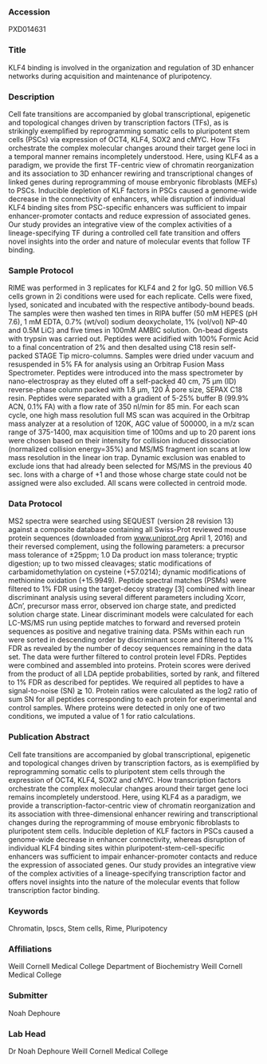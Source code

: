 ### Accession
PXD014631

### Title
KLF4 binding is involved in the organization and regulation of 3D enhancer networks during acquisition and maintenance of pluripotency.

### Description
Cell  fate  transitions  are  accompanied  by  global  transcriptional,  epigenetic and topological   changes   driven   by   transcription   factors   (TFs),   as   is   strikingly exemplified by reprogramming somatic cells to pluripotent stem cells (PSCs) via expression of OCT4, KLF4, SOX2 and cMYC. How TFs orchestrate the complex molecular  changes  around  their  target  gene  loci  in  a  temporal  manner  remains incompletely understood.  Here,  using  KLF4  as  a  paradigm,  we  provide  the  first TF-centric  view  of  chromatin  reorganization  and  its  association  to  3D  enhancer rewiring  and  transcriptional  changes  of  linked  genes  during  reprogramming  of mouse embryonic fibroblasts (MEFs) to PSCs. Inducible depletion of KLF factors in PSCs caused a genome-wide decrease in the connectivity of enhancers, while disruption  of individual  KLF4  binding  sites  from  PSC-specific  enhancers  was sufficient   to   impair   enhancer-promoter   contacts   and   reduce   expression   of associated   genes.   Our   study   provides   an   integrative   view   of   the   complex activities  of  a  lineage-specifying  TF  during  a  controlled  cell  fate  transition  and offers novel insights into the order and nature of molecular events that follow TF binding.

### Sample Protocol
RIME  was performed in 3 replicates for KLF4 and 2 for IgG. 50 million V6.5 cells grown in 2i conditions were used for each replicate. Cells were fixed, lysed, sonicated and incubated with the respective antibody-bound beads. The samples were then washed ten times in RIPA buffer (50 mM HEPES (pH 7.6), 1 mM EDTA, 0.7% (wt/vol) sodium deoxycholate, 1% (vol/vol) NP-40 and 0.5M LiC) and five times in 100mM AMBIC solution. On-bead digests with trypsin was carried out. Peptides were acidified with 100% Formic Acid to a final concentration of 2% and then desalted using C18 resin self-packed STAGE Tip micro-columns. Samples were dried under vacuum and resuspended in 5% FA for analysis using an Orbitrap Fusion Mass Spectrometer. Peptides were introduced into the mass spectrometer by nano-electrospray as they eluted off a self-packed 40 cm, 75 μm (ID) reverse-phase column packed with 1.8 μm, 120 Å pore size, SEPAX C18 resin. Peptides were separated with a gradient of 5-25% buffer B (99.9% ACN, 0.1% FA) with a flow rate of 350 nl/min for 85 min. For each scan cycle, one high mass resolution full MS scan was acquired in the Orbitrap mass analyzer at a resolution of 120K, AGC value of 500000, in a m/z scan range of 375-1400, max acquisition time of 100ms and up to 20 parent ions were chosen based on their intensity for collision induced dissociation (normalized collision energy=35%) and MS/MS fragment ion scans at low mass resolution in the linear ion trap. Dynamic exclusion was enabled to exclude ions that had already been selected for MS/MS in the previous 40 sec. Ions with a charge of +1 and those whose charge state could not be assigned were also excluded. All scans were collected in centroid mode.

### Data Protocol
MS2 spectra were searched using SEQUEST (version 28 revision 13) against a composite database containing all Swiss-Prot reviewed mouse protein sequences (downloaded from www.uniprot.org April 1, 2016) and their reversed complement, using the following parameters: a precursor mass tolerance of ±25ppm; 1.0 Da product ion mass tolerance; tryptic digestion; up to two missed cleavages; static modifications of carbamidomethylation on cysteine (+57.0214); dynamic modifications of methionine oxidation (+15.9949). Peptide spectral matches (PSMs) were filtered to 1% FDR using the target-decoy strategy [3] combined with linear discriminant analysis using several different parameters including Xcorr, ΔCn’, precursor mass error, observed ion charge state, and predicted solution charge state. Linear discriminant models were calculated for each LC-MS/MS run using peptide matches to forward and reversed protein sequences as positive and negative training data. PSMs within each run were sorted in descending order by discriminant score and filtered to a 1% FDR as revealed by the number of decoy sequences remaining in the data set. The data were further filtered to control protein level FDRs. Peptides were combined and assembled into proteins.  Protein scores were derived from the product of all LDA peptide probabilities, sorted by rank, and filtered to 1% FDR as described for peptides. We required all peptides to have a signal-to-noise (SN) ≧ 10. Protein ratios were calculated as the log2 ratio of sum SN for all peptides corresponding to each protein for experimental and control samples. Where proteins were detected in only one of two conditions, we imputed a value of 1 for ratio calculations.

### Publication Abstract
Cell fate transitions are accompanied by global transcriptional, epigenetic and topological changes driven by transcription factors, as is exemplified by reprogramming somatic cells to pluripotent stem cells through the expression of OCT4, KLF4, SOX2 and cMYC. How transcription factors orchestrate the complex molecular changes around their target gene loci remains incompletely understood. Here, using KLF4 as a paradigm, we provide a transcription-factor-centric view of chromatin reorganization and its association with three-dimensional enhancer rewiring and transcriptional changes during the reprogramming of mouse embryonic fibroblasts to pluripotent stem cells. Inducible depletion of KLF factors in PSCs caused a genome-wide decrease in enhancer connectivity, whereas disruption of individual KLF4 binding sites within pluripotent-stem-cell-specific enhancers was sufficient to impair enhancer-promoter contacts and reduce the expression of associated genes. Our study provides an integrative view of the complex activities of a lineage-specifying transcription factor and offers novel insights into the nature of the molecular events that follow transcription factor binding.

### Keywords
Chromatin, Ipscs, Stem cells, Rime, Pluripotency

### Affiliations
Weill Cornell Medical College
Department of Biochemistry
Weill Cornell Medical College

### Submitter
Noah Dephoure

### Lab Head
Dr Noah Dephoure
Weill Cornell Medical College


